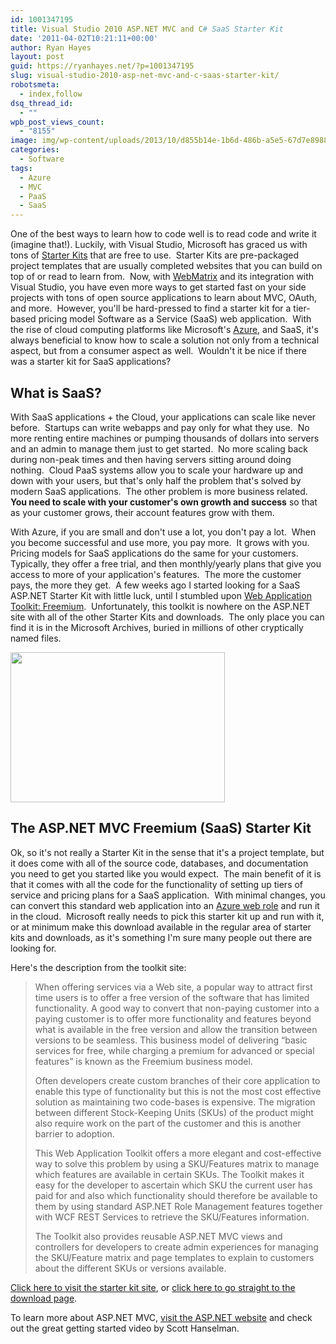 ```yaml
---
id: 1001347195
title: Visual Studio 2010 ASP.NET MVC and C# SaaS Starter Kit
date: '2011-04-02T10:21:11+00:00'
author: Ryan Hayes
layout: post
guid: https://ryanhayes.net/?p=1001347195
slug: visual-studio-2010-asp-net-mvc-and-c-saas-starter-kit/
robotsmeta:
  - index,follow
dsq_thread_id:
  - ""
wpb_post_views_count:
  - "8155"
image: img/wp-content/uploads/2013/10/d855b14e-1b6d-486b-a5e5-67d7e898859c1_etugnj.png
categories:
  - Software
tags:
  - Azure
  - MVC
  - PaaS
  - SaaS
---
```

One of the best ways to learn how to code well is to read code and write it (imagine that!). Luckily, with Visual Studio, Microsoft has graced us with tons of [Starter Kits](https://msdn.microsoft.com/en-us/magazine/cc164097.aspx) that are free to use.  Starter Kits are pre-packaged project templates that are usually completed websites that you can build on top of or read to learn from.  Now, with [WebMatrix](https://www.microsoft.com/web/webmatrix/) and its integration with Visual Studio, you have even more ways to get started fast on your side projects with tons of open source applications to learn about MVC, OAuth, and more.  However, you'll be hard-pressed to find a starter kit for a tier-based pricing model Software as a Service (SaaS) web application.  With the rise of cloud computing platforms like Microsoft's [Azure](https://windows.azure.com/), and SaaS, it's always beneficial to know how to scale a solution not only from a technical aspect, but from a consumer aspect as well.  Wouldn't it be nice if there was a starter kit for SaaS applications?<!--more-->

## What is SaaS?

With SaaS applications + the Cloud, your applications can scale like never before.  Startups can write webapps and pay only for what they use.  No more renting entire machines or pumping thousands of dollars into servers and an admin to manage them just to get started.  No more scaling back during non-peak times and then having servers sitting around doing nothing.  Cloud PaaS systems allow you to scale your hardware up and down with your users, but that's only half the problem that's solved by modern SaaS applications.  The other problem is more business related.  **You need to scale with your customer's own growth and success** so that as your customer grows, their account features grow with them.

With Azure, if you are small and don't use a lot, you don't pay a lot.  When you become successful and use more, you pay more.  It grows with you.  Pricing models for SaaS applications do the same for your customers.  Typically, they offer a free trial, and then monthly/yearly plans that give you access to more of your application's features.  The more the customer pays, the more they get.  A few weeks ago I started looking for a SaaS ASP.NET Starter Kit with little luck, until I stumbled upon [Web Application Toolkit: Freemium](https://archive.msdn.microsoft.com/WATFreemium).  Unfortunately, this toolkit is nowhere on the ASP.NET site with all of the other Starter Kits and downloads.  The only place you can find it is in the Microsoft Archives, buried in millions of other cryptically named files.

[<img class="alignright size-full wp-image-1001347198" title="d855b14e-1b6d-486b-a5e5-67d7e898859c[1]" src="https://ryanhayes.wpengine.comimg/wp-content/uploads/2013/10/d855b14e-1b6d-486b-a5e5-67d7e898859c1_etugnj.png" alt="" width="343" height="240" />](https://ryanhayes.wpengine.comimg/wp-content/uploads/2013/10/d855b14e-1b6d-486b-a5e5-67d7e898859c1_etugnj.png)

## The ASP.NET MVC Freemium (SaaS) Starter Kit

Ok, so it's not really a Starter Kit in the sense that it's a project template, but it does come with all of the source code, databases, and documentation you need to get you started like you would expect.  The main benefit of it is that it comes with all the code for the functionality of setting up tiers of service and pricing plans for a SaaS application.  With minimal changes, you can convert this standard web application into an [Azure web role](https://msdn.microsoft.com/en-us/library/gg432976.aspx) and run it in the cloud.  Microsoft really needs to pick this starter kit up and run with it, or at minimum make this download available in the regular area of starter kits and downloads, as it's something I'm sure many people out there are looking for.

Here's the description from the toolkit site:

> When offering services via a Web site, a popular way to attract first time users is to offer a free version of the software that has limited functionality. A good way to convert that non-paying customer into a paying customer is to offer more functionality and features beyond what is available in the free version and allow the transition between versions to be seamless. This business model of delivering “basic services for free, while charging a premium for advanced or special features” is known as the Freemium business model.
> 
> Often developers create custom branches of their core application to enable this type of functionality but this is not the most cost effective solution as maintaining two code-bases is expensive. The migration between different Stock-Keeping Units (SKUs) of the product might also require work on the part of the customer and this is another barrier to adoption.
> 
> This Web Application Toolkit offers a more elegant and cost-effective way to solve this problem by using a SKU/Features matrix to manage which features are available in certain SKUs. The Toolkit makes it easy for the developer to ascertain which SKU the current user has paid for and also which functionality should therefore be available to them by using standard ASP.NET Role Management features together with WCF REST Services to retrieve the SKU/Features information.
> 
> The Toolkit also provides reusable ASP.NET MVC views and controllers for developers to create admin experiences for managing the SKU/Feature matrix and page templates to explain to customers about the different SKUs or versions available.

[Click here to visit the starter kit site](https://archive.msdn.microsoft.com/WATFreemium), or [click here to go straight to the download page](https://archive.msdn.microsoft.com/WATFreemium/Release/ProjectReleases.aspx?ReleaseId=4629).

To learn more about ASP.NET MVC, [visit the ASP.NET website](https://www.asp.net/mvc) and check out the great getting started video by Scott Hanselman.
